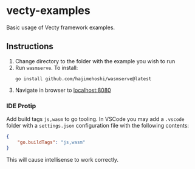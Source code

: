 # vecty-examples
Basic usage of Vecty framework examples.

## Instructions
1. Change directory to the folder with the example you wish to run
2. Run `wasmserve`. To install:
    ```shell
    go install github.com/hajimehoshi/wasmserve@latest
    ```
3. Navigate in browser to [localhost:8080](http://localhost:8080)

### IDE Protip
Add build tags `js,wasm` to go tooling. In VSCode you may add a `.vscode` folder with a `settings.json` configuration file with the following contents:

```json
{
    "go.buildTags": "js,wasm"
}
```

This will cause intellisense to work correctly.
